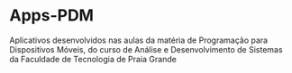 # Apps-PDM
Aplicativos desenvolvidos nas aulas da matéria de Programação para Dispositivos Móveis, do curso de Análise e Desenvolvimento de Sistemas da Faculdade de Tecnologia de Praia Grande
